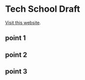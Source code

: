 # Tech School Draft

[Visit this website](https://tech-school-draft.netlify.app/).

## point 1

## point 2

## point 3
